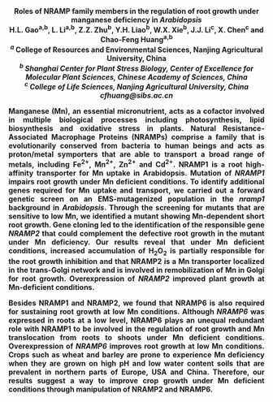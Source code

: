 <center><strong>Roles of NRAMP family members in the regulation of root growth under manganese deficiency in <i>Arabidopsis<strong></i> 

<center>H.L. Gao<sup>a,b</sup>, L. Li<sup>a,b</sup>, Z.Z. Zhu<sup>b</sup>, Y.H. Liao<sup>b</sup>, W.X. Xie<sup>b</sup>, J.J.
Li<sup>c</sup>, X. Chen<sup>c</sup> and <strong>Chao-Feng Huang<sup>a,b</sup></strong>

<center><i><sup>a</sup></i> College of Resources
and Environmental Sciences, Nanjing Agricultural University, China</i> 

<center><i><sup>b</sup> Shanghai Center for Plant Stress Biology, Center of Excellence for Molecular Plant Sciences,
Chinese Academy of Sciences, China</i> 

<center><i><sup>c</sup> College of Life Sciences, Nanjing Agricultural University, China</i> 

<center><i>cfhuang@sibs.ac.cn</i> 

<p style="text-align:justify">Manganese (Mn), an essential micronutrient, acts as a cofactor involved
in multiple biological processes including photosynthesis, lipid
biosynthesis and oxidative stress in plants. Natural
Resistance-Associated Macrophage Proteins (NRAMPs) comprise a family
that is evolutionarily conserved from bacteria to human beings and acts
as proton/metal symporters that are able to transport a broad range of
metals, including Fe<sup>2+</sup>, Mn<sup>2+</sup>, Zn<sup>2+</sup> and Cd<sup>2+</sup>. NRAMP1 is a root
high-affinity transporter for Mn uptake in Arabidopsis. Mutation of
<i>NRAMP1</i> impairs root growth under Mn deficient conditions. To identify
additional genes required for Mn uptake and transport, we carried out a
forward genetic screen on an EMS-mutagenized population in the <i>nramp1</i> 
background in <i>Arabidopsis</i>. Through the screening for mutants that are
sensitive to low Mn, we identified a mutant showing Mn-dependent short
root growth. Gene cloning led to the identification of the responsible
gene <i>NRAMP2</i> that could complement the defective root growth in the
mutant under Mn deficiency. Our results reveal that under Mn deficient
conditions, increased accumulation of H<sub>2</sub>O<sub>2</sub> is partially responsible
for the root growth inhibition and that NRAMP2 is a Mn transporter
localized in the trans-Golgi network and is involved in remobilization
of Mn in Golgi for root growth. Overexpression of <i>NRAMP2</i> improved plant
growth at Mn-deficient conditions.

<p style="text-align:justify">Besides NRAMP1 and NRAMP2, we found that NRAMP6 is also required for
sustaining root growth at low Mn conditions. Although <i>NRAMP6</i> was
expressed in roots at a low level, NRAMP6 plays an unequal redundant
role with NRAMP1 to be involved in the regulation of root growth and Mn
translocation from roots to shoots under Mn deficient conditions.
Overexpression of <i>NRAMP6</i> improves root growth at low Mn conditions.
Crops such as wheat and barley are prone to experience Mn deficiency
when they are grown on high pH and low water content soils that are
prevalent in northern parts of Europe, USA and China. Therefore, our
results suggest a way to improve crop growth under Mn deficient
conditions through manipulation of NRAMP2 and NRAMP6.
